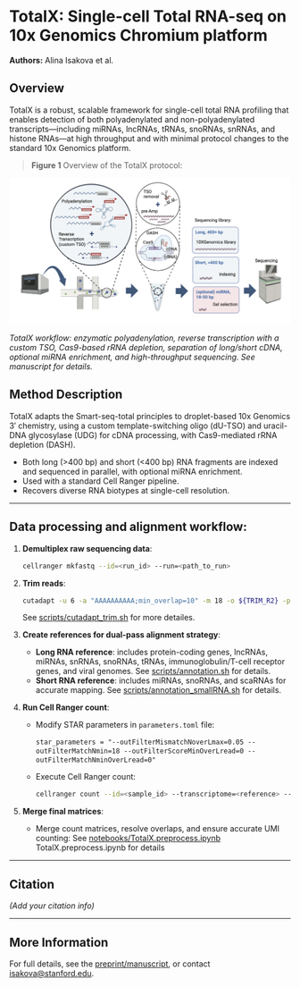 # TotalX: Single-cell Total RNA-seq on 10x Genomics Chromium platform

**Authors:** Alina Isakova et al.

## Overview

TotalX is a robust, scalable framework for single-cell total RNA profiling that enables detection of both polyadenylated and non-polyadenylated transcripts—including miRNAs, lncRNAs, tRNAs, snoRNAs, snRNAs, and histone RNAs—at high throughput and with minimal protocol changes to the standard 10x Genomics platform.

> **Figure 1** Overview of the TotalX protocol:

![Figure 1: Overview of TotalX protocol](Git_fig1.png)

*TotalX workflow: enzymatic polyadenylation, reverse transcription with a custom TSO, Cas9-based rRNA depletion, separation of long/short cDNA, optional miRNA enrichment, and high-throughput sequencing. See manuscript for details.*

## Method Description

TotalX adapts the Smart-seq-total principles to droplet-based 10x Genomics 3′ chemistry, using a custom template-switching oligo (dU-TSO) and uracil-DNA glycosylase (UDG) for cDNA processing, with Cas9-mediated rRNA depletion (DASH).  
- Both long (>400 bp) and short (<400 bp) RNA fragments are indexed and sequenced in parallel, with optional miRNA enrichment.
- Used with a standard Cell Ranger pipeline.
- Recovers diverse RNA biotypes at single-cell resolution.

---



## Data processing and alignment workflow:

1. **Demultiplex raw sequencing data**:

   ```bash
   cellranger mkfastq --id=<run_id> --run=<path_to_run>
   ```

2. **Trim reads**:

   ```bash
   cutadapt -u 6 -a "AAAAAAAAAA;min_overlap=10" -m 18 -o ${TRIM_R2} -p ${TRIM_R1} "${R2_lane_file}" "${R1_lane_file}"
   ```
   See [scripts/cutadapt_trim.sh](scripts/cutadapt_trim.sh) for more detailes.

3. **Create references for dual-pass alignment strategy**:

   * **Long RNA reference**: includes protein-coding genes, lncRNAs, miRNAs, snRNAs, snoRNAs, tRNAs, immunoglobulin/T-cell receptor genes, and viral genomes. See [scripts/annotation.sh](scripts/annotation.sh) for details.
   * **Short RNA reference**: includes miRNAs, snoRNAs, and scaRNAs for accurate mapping. See [scripts/annotation\_smallRNA.sh](scripts/annotation_smallRNA.sh) for details.
     
4. **Run Cell Ranger count**:

   * Modify STAR parameters in `parameters.toml` file:

     ```
     star_parameters = "--outFilterMismatchNoverLmax=0.05 --outFilterMatchNmin=18 --outFilterScoreMinOverLread=0 --outFilterMatchNminOverLread=0"
     ```
   * Execute Cell Ranger count:

     ```bash
     cellranger count --id=<sample_id> --transcriptome=<reference> --fastqs=<fastq_dir> --sample=<sample_name> --include-introns=true
     ```

5. **Merge final matrices**:

   * Merge count matrices, resolve overlaps, and ensure accurate UMI counting: See [notebooks/TotalX.preprocess.ipynb](notebooks/TotalX.preprocess.ipynb) TotalX.preprocess.ipynb for details 


---

## Citation

*(Add your citation info)*

---

## More Information

For full details, see the [preprint/manuscript](link), or contact isakova@stanford.edu.


